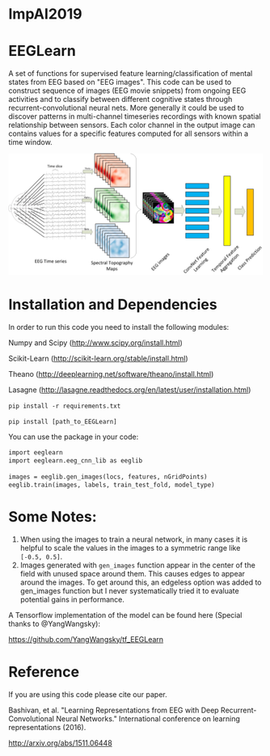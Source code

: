 # ImpAI2019

# EEGLearn
A set of functions for supervised feature learning/classification of mental states from EEG based on "EEG images".
This code can be used to construct sequence of images (EEG movie snippets) from ongoing EEG activities and to classify between different cognitive states through recurrent-convolutional neural
nets. More generally it could be used to discover patterns in multi-channel timeseries recordings with known spatial relationship between sensors. Each color channel in the output image can contains values for a specific features computed for all sensors within a time window.

![alt text](diagram.png "Converting EEG recordings to movie snippets")

# Installation and Dependencies
In order to run this code you need to install the following modules:

Numpy and Scipy (http://www.scipy.org/install.html)

Scikit-Learn (http://scikit-learn.org/stable/install.html)

Theano (http://deeplearning.net/software/theano/install.html)

Lasagne (http://lasagne.readthedocs.org/en/latest/user/installation.html)

`pip install -r requirements.txt`

`pip install [path_to_EEGLearn]`

You can use the package in your code:
```
import eeglearn
import eeglearn.eeg_cnn_lib as eeglib

images = eeglib.gen_images(locs, features, nGridPoints)
eeglib.train(images, labels, train_test_fold, model_type)
```

# Some Notes:
1. When using the images to train a neural network, in many cases it is helpful to scale the values in the images to a symmetric range like `[-0.5, 0.5]`.
2. Images generated with `gen_images` function appear in the center of the field with unused space around them. This causes edges to appear around the images. To get around this, an edgeless option was added to gen_images function but I never systematically tried it to evaluate potential gains in performance.

A Tensorflow implementation of the model can be found here (Special thanks to @YangWangsky):

https://github.com/YangWangsky/tf_EEGLearn

# Reference
If you are using this code please cite our paper.

Bashivan, et al. "Learning Representations from EEG with Deep Recurrent-Convolutional Neural Networks." International conference on learning representations (2016).

http://arxiv.org/abs/1511.06448
